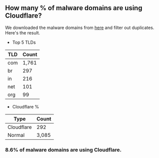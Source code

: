 ## How many % of malware domains are using Cloudflare?


We downloaded the malware domains from [here](https://urlhaus.abuse.ch) and filter out duplicates.
Here's the result.


[//]: # (start replacement)


- Top 5 TLDs

| TLD | Count |
| --- | --- |
| com | 1,761 |
| br | 297 |
| in | 216 |
| net | 101 |
| org | 99 |


- Cloudflare %

| Type | Count |
| --- | --- |
| Cloudflare | 292 |
| Normal | 3,085 |


### 8.6% of malware domains are using Cloudflare.